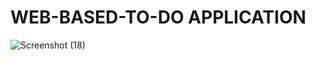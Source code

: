 # WEB-BASED-TO-DO APPLICATION

![Screenshot (18)](https://user-images.githubusercontent.com/72959655/137270508-b4ee9a3b-29dc-4da4-86cf-8a8013beeafd.png)
